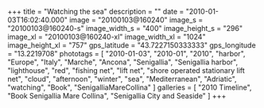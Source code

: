 +++
title = "Watching the sea"
description = ""
date = "2010-01-03T16:02:40.000"
image = "20100103@160240"
image_s = "20100103@160240-s"
image_width_s = "400"
image_height_s = "296"
image_xl = "20100103@160240-xl"
image_width_xl = "1024"
image_height_xl = "757"
gps_latitude = "43.7227150333333"
gps_longitude = "13.2219708"
phototags = [ "2010-01-03", "2010-01", "2010", "harbor", "Europe", "Italy", "Marche", "Ancona", "Senigallia", "Senigallia harbor", "lighthouse", "red", "fishing net", "lift net", "shore operated stationary lift net", "cloud", "afternoon", "winter", "sea", "Mediterranean", "Adriatic", "watching", "Book", "SenigalliaMareCollina" ]
galleries = [ "2010 Timeline", "Book Senigallia Mare Collina", "Senigallia City and Seaside" ]
+++
